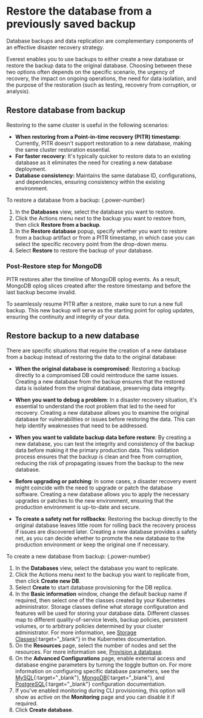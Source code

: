 # Restore the database from a previously saved backup

Database backups and data replication are complementary components of an effective disaster recovery strategy.

Everest enables you to use backups to either create a new database or restore the backup data to the original database. Choosing between these two options often depends on the specific scenario, the urgency of recovery, the impact on ongoing operations, the need for data isolation, and the purpose of the restoration (such as testing, recovery from corruption, or analysis).

## Restore database from backup

Restoring to the same cluster is useful in the following scenarios:

- **When restoring from a Point-in-time recovery (PITR) timestamp**: Currently, PITR doesn't support restoration to a new database, making the same cluster restoration essential.
- **For faster recovery**: It's typically quicker to restore data to an existing database as it eliminates the need for creating a new database deployment.
- **Database consistency:** Maintains the same database ID, configurations, and dependencies, ensuring consistency within the existing environment.

To restore a database from a backup:
{.power-number}

1. In the <i class="uil uil-database"></i> **Databases** view, select the database you want to restore.
2. Click the <i class="uil uil-ellipsis-h"></i> Actions menu next to the backup you want to restore from, then click **Restore from a backup**.
3. In the **Restore database** popup, specify whether you want to restore from a backup artifact or from a PITR timestamp, in which case you can select the specific recovery point from the drop-down menu.
4. Select **Restore** to restore the backup of your database.


### Post-Restore step for MongoDB

PITR restores alter the timeline of MongoDB oplog events. As a result, MongoDB oplog slices created after the restore timestamp and before the last backup become invalid.

To seamlessly resume PITR after a restore, make sure to run a new full backup. This new backup will serve as the starting point for oplog updates, ensuring the continuity and integrity of your data.

## Restore backup to a new database

There are specific situations that require the creation of a new database from a backup instead of restoring the data to the original database:

- **When the original database is compromised**: Restoring a backup directly to a compromised DB could reintroduce the same issues. Creating a new database from the backup ensures that the restored data is isolated from the original database, preserving data integrity.

- **When you want to debug a problem**: In a disaster recovery situation, it's essential to understand the root problem that led to the need for recovery. Creating a new database allows you to examine the original database for vulnerabilities or issues before restoring the data. This can help identify weaknesses that need to be addressed.

- **When you want to validate backup data before restore**: By creating a new database, you can test the integrity and consistency of the backup data before making it the primary production data. This validation process ensures that the backup is clean and free from corruption, reducing the risk of propagating issues from the backup to the new database.

- **Before upgrading or patching**: In some cases, a disaster recovery event might coincide with the need to upgrade or patch the database software. Creating a new database allows you to apply the necessary upgrades or patches to the new environment, ensuring that the production environment is up-to-date and secure.

- **To create a safety net for rollbacks**: Restoring the backup directly to the original database leaves little room for rolling back the recovery process if issues are discovered later. Creating a new database provides a safety net, as you can decide whether to promote the new database to the production environment or keep the original one if necessary.

To create a new database from backup:
{.power-number}

1. In the <i class="uil uil-database"></i> **Databases** view, select the database you want to replicate.
2. Click the <i class="uil uil-ellipsis-h"></i> Actions menu next to the backup you want to replicate from, then click **Create new DB**.
3. Select **Create** to start database provisioning for the DB replica.
4. In the **Basic information** window, change the default backup name if required, then select one of the classes created by your Kubernetes administrator. 
Storage classes define what storage configuration and features will be used for storing your database data. Different classes map to different quality-of-service levels, backup policies, persistent volumes, or to arbitrary policies determined by your cluster administrator. For more information, see [Storage Classes](https://kubernetes.io/docs/concepts/storage/storage-classes/){:target="_blank"} in the Kubernetes documentation. 
5. On the **Resources** page, select the number of nodes and set the resources. For more information see, [Provision a database](../use/db_provision.md).
6. On the **Advanced Configurations** page, enable external access and database engine parameters by turning the toggle button on. For more information on configuring specific database parameters, see the [MySQL](https://dev.mysql.com/doc/refman/8.0/en/option-files.html){:target="_blank"}, [MongoDB](https://www.mongodb.com/docs/manual/reference/configuration-options){:target="_blank"}, and [PostgreSQL](https://www.postgresql.org/docs/current/config-setting.html#CONFIG-SETTING-CONFIGURATION-FILE){:target="_blank"} configuration documentation.
7. If you've enabled monitoring during CLI provisioning, this option will show as active on the **Monitoring** page and you can disable it if required.
8. Click **Create database**.